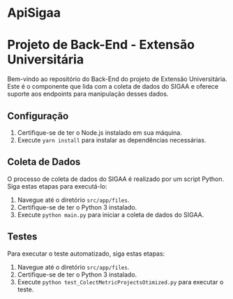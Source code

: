 # ApiSigaa

# Projeto de Back-End - Extensão Universitária

Bem-vindo ao repositório do Back-End do projeto de Extensão Universitária. Este é o componente que lida com a coleta de dados do SIGAA e oferece suporte aos endpoints para manipulação desses dados.

## Configuração

1. Certifique-se de ter o Node.js instalado em sua máquina.
2. Execute `yarn install` para instalar as dependências necessárias.

## Coleta de Dados

O processo de coleta de dados do SIGAA é realizado por um script Python. Siga estas etapas para executá-lo:

1. Navegue até o diretório `src/app/files`.
2. Certifique-se de ter o Python 3 instalado.
3. Execute `python main.py` para iniciar a coleta de dados do SIGAA.

## Testes

Para executar o teste automatizado, siga estas etapas:

1. Navegue até o diretório `src/app/files`.
2. Certifique-se de ter o Python 3 instalado.
3. Execute `python test_ColectMetricProjectsOtimized.py` para executar o teste.
